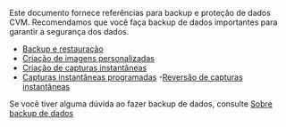 Este documento fornece referências para backup e proteção de dados CVM. Recomendamos que você faça backup de dados importantes para garantir a segurança dos dados.
- [Backup e restauração](https://intl.cloud.tencent.com/document/product/213/17284)
- [Criação de imagens personalizadas](https://intl.cloud.tencent.com/document/product/213/4942)
- [Criação de capturas instantâneas](https://intl.cloud.tencent.com/document/product/362/5755)
- [Capturas instantâneas programadas](https://intl.cloud.tencent.com/document/product/362/35238)
-[Reversão de capturas instantâneas](https://intl.cloud.tencent.com/document/product/362/5756)

Se você tiver alguma dúvida ao fazer backup de dados, consulte [Sobre backup de dados](https://intl.cloud.tencent.com/document/product/213/40508)
